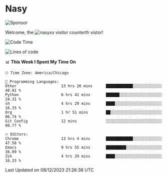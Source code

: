 # Nasy

<!--
<p align="center">
<img height="200" src="https://github-readme-stats.vercel.app/api?username=nasyxx&count_private=true&show_icons=true&theme=dracula&include_all_commits=true"/>
<img height="200" src="https://github-readme-stats.vercel.app/api/top-langs/?username=nasyxx&theme=dracula&hide=html,jupyter+notebook&count_private=true&show_icons=true"/>
</p>

  
----------------
-->

![Sponsor](https://img.shields.io/static/v1.svg?label=Sponsor&message=%E2%9D%A4&logo=GitHub&style=flat&color=pink)
 
Welcome, the ![nasyxx visitor counter](https://count.getloli.com/get/@nasyxx?theme=rule34)th vistor!
 
<!--START_SECTION:waka-->
![Code Time](http://img.shields.io/badge/Code%20Time-4%2C072%20hrs%2025%20mins-blue)

![Lines of code](https://img.shields.io/badge/From%20Hello%20World%20I%27ve%20Written-6.3%20million%20lines%20of%20code-blue)

📊 **This Week I Spent My Time On** 

```text
🕑︎ Time Zone: America/Chicago

💬 Programming Languages: 
Other                    13 hrs 26 mins      ████████████░░░░░░░░░░░░░   48.91 % 
Python                   6 hrs 41 mins       ██████░░░░░░░░░░░░░░░░░░░   24.31 % 
sh                       4 hrs 29 mins       ████░░░░░░░░░░░░░░░░░░░░░   16.33 % 
Org                      1 hr 51 mins        ██░░░░░░░░░░░░░░░░░░░░░░░   06.74 % 
Git Config               12 mins             ░░░░░░░░░░░░░░░░░░░░░░░░░   00.77 % 

🔥 Editors: 
Chrome                   13 hrs 4 mins       ████████████░░░░░░░░░░░░░   47.58 % 
Emacs                    9 hrs 55 mins       █████████░░░░░░░░░░░░░░░░   36.09 % 
Zsh                      4 hrs 29 mins       ████░░░░░░░░░░░░░░░░░░░░░   16.33 % 
```


 Last Updated on 08/12/2023 21:26:38 UTC
<!--END_SECTION:waka-->

<!-- ![visitors](https://visitor-badge.laobi.icu/badge?page_id=nasyxx.nasyxx) -->
